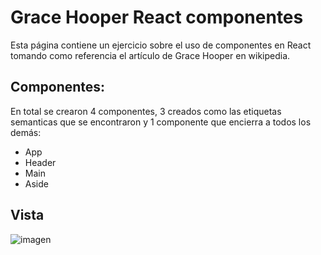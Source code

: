 # Grace Hooper React componentes

Esta página contiene un ejercicio sobre el uso de componentes en React tomando como referencia el artículo de Grace Hooper en wikipedia.

## Componentes:

En total se crearon 4 componentes, 3 creados como las etiquetas semanticas que se encontraron y 1 componente que encierra a todos los demás:
 - App
 - Header
 - Main
 - Aside

## Vista
![imagen](public/readme.png)
